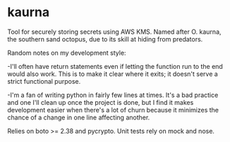 # kaurna
Tool for securely storing secrets using AWS KMS.  Named after O. kaurna, the southern sand octopus, due to its skill at hiding from predators.

Random notes on my development style:

-I'll often have return statements even if letting the function run to the end would also work.  This is to make it clear where it exits; it doesn't serve a strict functional purpose.

-I'm a fan of writing python in fairly few lines at times.  It's a bad practice and one I'll clean up once the project is done, but I find it makes development easier when there's a lot of churn because it minimizes the chance of a change in one line affecting another.

Relies on boto >= 2.38 and pycrypto.  Unit tests rely on mock and nose.
